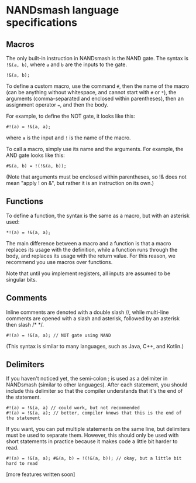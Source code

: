 # NANDsmash language specifications

## Macros

The only built-in instruction in NANDsmash is the NAND gate. The syntax is `!&(a, b)`, where `a` and `b` are the inputs to the gate.

`!&(a, b);`

To define a custom macro, use the command `#`, then the name of the macro (can be anything without whitespace, and cannot start with `#` or `*`), the arguments (comma-separated and enclosed within parentheses), then an assignment operator `=`, and then the body.

For example, to define the NOT gate, it looks like this:

`#!(a) = !&(a, a);`

where `a` is the input and `!` is the name of the macro.

To call a macro, simply use its name and the arguments. For example, the AND gate looks like this:

`#&(a, b) = !(!&(a, b));`

(Note that arguments must be enclosed within parentheses, so !& does not mean "apply ! on &", but rather it is an instruction on its own.)

## Functions

To define a function, the syntax is the same as a macro, but with an asterisk used:

`*!(a) = !&(a, a);`

The main difference between a macro and a function is that a macro replaces its usage with the definition, while a function runs through the body, and replaces its usage with the return value. For this reason, we recommend you use macros over functions.

Note that until you implement registers, all inputs are assumed to be singular bits.

## Comments

Inline comments are denoted with a double slash //, while multi-line comments are opened with a slash and asterisk, followed by an asterisk then slash /* */.

`#!(a) = !&(a, a); // NOT gate using NAND`

(This syntax is similar to many languages, such as Java, C++, and Kotlin.)

## Delimiters

If you haven't noticed yet, the semi-colon ; is used as a delimiter in NANDsmash (similar to other languages). After each statement, you should include this delimiter so that the compiler understands that it's the end of the statement.

```
#!(a) = !&(a, a) // could work, but not recommended
#!(a) = !&(a, a); // better, compiler knows that this is the end of the statement
```

If you want, you can put multiple statements on the same line, but delimiters must be used to separate them. However, this should only be used with short statements in practice because it makes code a little bit harder to read.

`#!(a) = !&(a, a); #&(a, b) = !(!&(a, b)); // okay, but a little bit hard to read`

[more features written soon]

